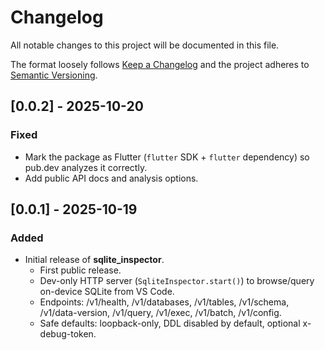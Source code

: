 # Changelog

All notable changes to this project will be documented in this file.

The format loosely follows [Keep a Changelog](https://keepachangelog.com/)
and the project adheres to [Semantic Versioning](https://semver.org/).

## [0.0.2] - 2025-10-20
### Fixed
- Mark the package as Flutter (`flutter` SDK + `flutter` dependency) so pub.dev analyzes it correctly.
- Add public API docs and analysis options.

## [0.0.1] - 2025-10-19
### Added
- Initial release of **sqlite_inspector**.
  - First public release.
  - Dev-only HTTP server (`SqliteInspector.start()`) to browse/query on-device SQLite from VS Code.
  - Endpoints: /v1/health, /v1/databases, /v1/tables, /v1/schema, /v1/data-version, /v1/query, /v1/exec, /v1/batch, /v1/config.
  - Safe defaults: loopback-only, DDL disabled by default, optional x-debug-token.